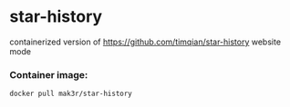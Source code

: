 # star-history
containerized version of https://github.com/timqian/star-history website mode

### Container image:
`docker pull mak3r/star-history`